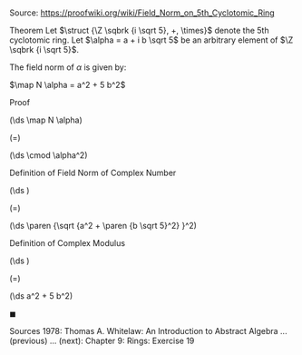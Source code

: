 # 

Source: https://proofwiki.org/wiki/Field_Norm_on_5th_Cyclotomic_Ring

Theorem
Let $\struct {\Z \sqbrk {i \sqrt 5}, +, \times}$ denote the $5$th cyclotomic ring.
Let $\alpha = a + i b \sqrt 5$ be an arbitrary element of $\Z \sqbrk {i \sqrt 5}$.

The field norm of $\alpha$ is given by:

$\map N \alpha = a^2 + 5 b^2$


Proof













\(\ds \map N \alpha\)

\(=\)







\(\ds \cmod \alpha^2\)





Definition of Field Norm of Complex Number














\(\ds \)

\(=\)







\(\ds \paren {\sqrt {a^2 + \paren {b \sqrt 5}^2} }^2\)





Definition of Complex Modulus














\(\ds \)

\(=\)







\(\ds a^2 + 5 b^2\)









$\blacksquare$


Sources
1978: Thomas A. Whitelaw: An Introduction to Abstract Algebra ... (previous) ... (next): Chapter $9$: Rings: Exercise $19$




